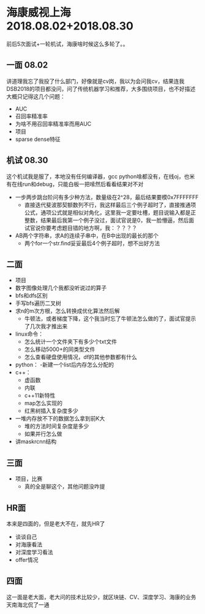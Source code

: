 # 海康威视上海 2018.08.02+2018.08.30
前后5次面试+一轮机试，海康啥时候这么多轮了。。
## 一面 08.02
讲道理我忘了我投了什么部门，好像就是cv岗，我以为会问我cv，结果连我DSB2018的项目都没问，问了传统机器学习和推荐，大多围绕项目，也不好描述
大概只记得这几个问题：
- AUC
- 召回率精准率
- 为啥不用召回率精准率而用AUC
- 项目
- sparse dense特征
## 机试 08.30
这个机试我是服了，本地没有任何编译器，gcc python啥都没有，在线oj，也米有在线run和debug，只能白板一把嗦然后看看结果对不对
- 一步两步跳台阶问有多少种方法，数量级在2^28，最后结果要模0x7FFFFFFF
    - 直接迭代斐波那契额数列不行，我这样最后三个例子超时了，直接推通项公式，通项公式就是相似对角化，这里我一定要吐槽，题目说输入都是正整数，结果最后我第一个例子没过，面试官说是0，我一脸懵逼，然后面试官说你要考虑题目错的地方啊，我：？？？？
- AB两个字符串，求A的连续子串中，在B中出现的最长的那个
    - 两个for一个str.find妥妥最后4个例子超时，想不出好方法
## 二面
- 项目
- 数字图像处理几个我都没听说过的算子
- bfs和dfs区别
- 手写bfs遍历二叉树
- 求n的m次方根，怎么转换成优化算法然后解
    - 牛顿法，或者梯度下降，这个我当时忘了牛顿法怎么做的了，面试官提示了几次我才推出来
- linux命令：
    - 怎么统计一个文件夹下有多少个txt文件
    - 怎么移动5000+的同类型文件   
    - 怎么查看硬盘使用情况，df的其他参数都有什么
- python：
    -新建一个list后内存怎么分配的
- c++：
    - 虚函数
    - 内联
    - c++11新特性
    - map怎么实现的
    - 红黑树插入复杂度多少
- 一堆内存放不下的数据怎么拿到前K大
    - 堆的方法时间复杂度是多少
    - 如果并行怎么做
- 讲maskrcnn结构
## 三面
- 项目，比赛
    - 真的全是聊这个，其他问题没咋提
## HR面
本来是四面的，但是老大不在，就先HR了
- 谈谈自己
- 对海康看法
- 对深度学习看法
- offer情况
## 四面
这一面是老大面，老大问的技术比较少，就区块链、CV、深度学习、海康的业务天南海北侃了一通  